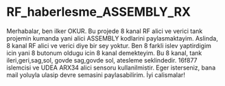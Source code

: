 # RF_haberlesme_ASSEMBLY_RX
Merhabalar, ben ilker OKUR. Bu projede 8 kanal RF alici ve verici tank projemin kumanda yani alici ASSEMBLY kodlarini paylasmaktayim.
Aslinda, 8 kanal RF alici ve verici diye bir sey yoktur. Ben 8 farkli islev yaptirdigim icin yani 8 butonum oldugu icin 8 kanal demekteyim.
Bu 8 kanal, tank ileri,geri,sag,sol, govde sag,govde sol, atesleme seklindedir.
16f877 islemcisi ve UDEA ARX34 alici sensoru kullanilmistir.
Eger isterseniz, bana mail yoluyla ulasip devre semasini paylasabilirim.
İyi calismalar!
